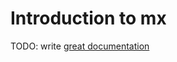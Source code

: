 # Introduction to mx

TODO: write [great documentation](http://jacobian.org/writing/great-documentation/what-to-write/)
